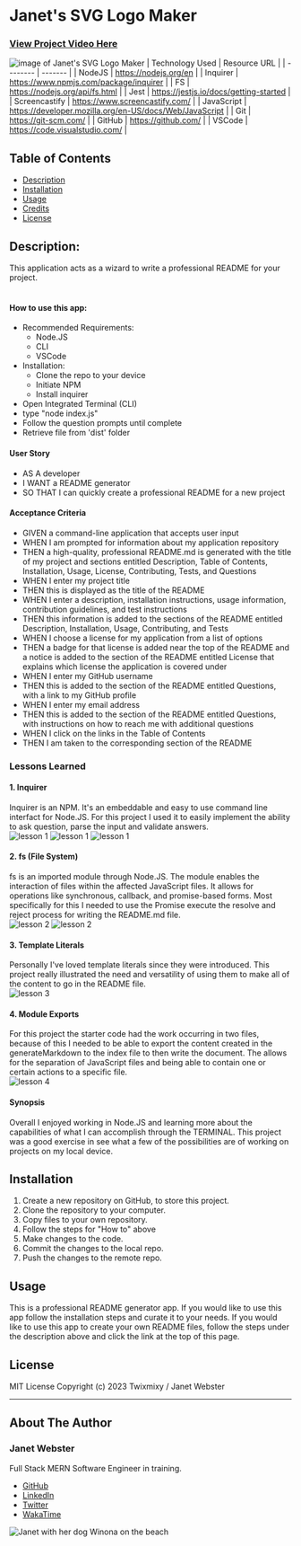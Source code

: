 # Janet's SVG Logo Maker

### [View Project Video Here](https:// "Janet's SVG Logo Maker")<br />
![image of Janet's SVG Logo Maker](assets/img/projectimage.png "image of Janet's SVG Logo Maker")
| Technology Used    | Resource URL |
| --------  | ------- |
| NodeJS      | https://nodejs.org/en |
| Inquirer      | https://www.npmjs.com/package/inquirer |
| FS      | https://nodejs.org/api/fs.html |
| Jest      | https://jestjs.io/docs/getting-started |
| Screencastify | https://www.screencastify.com/ |
| JavaScript | https://developer.mozilla.org/en-US/docs/Web/JavaScript |
| Git       | https://git-scm.com/ |
| GitHub     | https://github.com/ |
| VSCode    | https://code.visualstudio.com/ |


## Table of Contents

* [Description](#description)
* [Installation](#installation)
* [Usage](#usage)
* [Credits](#credits)
* [License](#license)

## Description:
This application acts as a wizard to write a professional README for your project.<br />
<br />

#### How to use this app:

* Recommended Requirements: 
  * Node.JS
  * CLI
  * VSCode 
* Installation:
  * Clone the repo to your device 
  * Initiate NPM 
  * Install inquirer 
* Open Integrated Terminal (CLI) 
* type "node index.js" 
* Follow the question prompts until complete 
* Retrieve file from 'dist' folder

#### User Story
- AS A developer
- I WANT a README generator
- SO THAT I can quickly create a professional README for a new project

#### Acceptance Criteria
- GIVEN a command-line application that accepts user input
- WHEN I am prompted for information about my application repository
- THEN a high-quality, professional README.md is generated with the title of my project and sections entitled Description, Table of Contents, Installation, Usage, License, Contributing, Tests, and Questions
- WHEN I enter my project title
- THEN this is displayed as the title of the README
- WHEN I enter a description, installation instructions, usage information, contribution guidelines, and test instructions
- THEN this information is added to the sections of the README entitled Description, Installation, Usage, Contributing, and Tests
- WHEN I choose a license for my application from a list of options
- THEN a badge for that license is added near the top of the README and a notice is added to the section of the README entitled License that explains which license the application is covered under
- WHEN I enter my GitHub username
- THEN this is added to the section of the README entitled Questions, with a link to my GitHub profile
- WHEN I enter my email address
- THEN this is added to the section of the README entitled Questions, with instructions on how to reach me with additional questions
- WHEN I click on the links in the Table of Contents
- THEN I am taken to the corresponding section of the README

### Lessons Learned

#### 1. Inquirer
Inquirer is an NPM. It's an embeddable and easy to use command line interfact for Node.JS. For this project I used it to easily implement the ability to ask question, parse the input and validate answers.
<br />
![lesson 1](assets/img/lesson1.png)
![lesson 1](assets/img/lesson1c.png)
![lesson 1](assets/img/lesson1b.png)

#### 2. fs (File System)
fs is an imported module through Node.JS. The module enables the interaction of files within the affected JavaScript files. It allows for operations like synchronous, callback, and promise-based forms. Most specifically for this I needed to use the Promise execute the resolve and reject process for writing the README.md file.
<br />
![lesson 2](assets/img/lesson2.png)
![lesson 2](assets/img/lesson2b.png)

#### 3. Template Literals
Personally I've loved template literals since they were introduced. This project really illustrated the need and versatility of using them to make all of the content to go in the README file.
<br />
![lesson 3](assets/img/lesson3.png)

#### 4. Module Exports
For this project the starter code had the work occurring in two files, because of this I needed to be able to export the content created in the generateMarkdown to the index file to then write the document. The allows for the separation of JavaScript files and being able to contain one or certain actions to a specific file.
<br />
![lesson 4](assets/img/lesson4.png)

#### Synopsis
Overall I enjoyed working in Node.JS and learning more about the capabilities of what I can accomplish through the TERMINAL. This project was a good exercise in see what a few of the possibilities are of working on projects on my local device.

## Installation

1. Create a new repository on GitHub, to store this project.
2. Clone the repository to your computer.
3. Copy files to your own repository.
4. Follow the steps for "How to" above
5. Make changes to the code.
6. Commit the changes to the local repo.
7. Push the changes to the remote repo.

## Usage

This is a professional README generator app. If you would like to use this app follow the installation steps and curate it to your needs. If you would like to use this app to create your own README files, follow the steps under the description above and click the link at the top of this page.

## License

MIT License
Copyright (c) 2023 Twixmixy / Janet Webster

<hr />

## About The Author
### Janet Webster
Full Stack MERN Software Engineer in training.

- [GitHub](https://github.com/TwixmixyJanet/)
- [LinkedIn](https://www.linkedin.com/in/twixmixy/)
- [Twitter](https://twitter.com/Twixmixy)
- [WakaTime](https://wakatime.com/@Twixmixy)

![Janet with her dog Winona on the beach](https://avatars.githubusercontent.com/u/117195025?v=4)